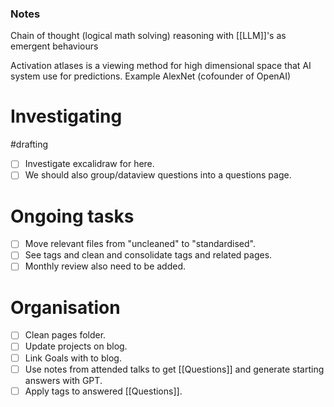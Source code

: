 ### Notes

Chain of thought (logical math solving) reasoning with [[LLM]]'s as emergent behaviours

Activation atlases is a viewing method for high dimensional space that AI system use for predictions. Example AlexNet (cofounder of OpenAI)
# Investigating

#drafting

- [ ] Investigate excalidraw for here.
- [ ] We should also group/dataview questions into a questions page.

# Ongoing tasks

- [ ] Move relevant files from "uncleaned" to "standardised".
- [ ] See tags and clean and consolidate tags and related pages.
- [ ] Monthly review also need to be added.
# Organisation

- [ ] Clean pages folder.
- [ ] Update projects on blog.
- [ ] Link Goals with to blog.   
- [ ] Use notes from attended talks to get [[Questions]] and generate starting answers with GPT.
- [ ] Apply tags to answered [[Questions]].
